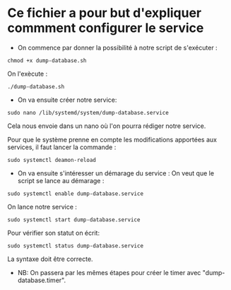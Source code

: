 # Ce fichier a pour but d'expliquer commment configurer le service

* On commence par donner la possibilité à notre script de s'exécuter :
```shell
chmod +x dump-database.sh
```
On l'exècute :
```shell
./dump-database.sh
```
* On va ensuite créer notre service:
```shell
sudo nano /lib/systemd/system/dump-database.service
```

Cela nous envoie dans un nano où l'on pourra rédiger notre service.

Pour que le système prenne en compte les modifications
apportées aux services, il faut lancer la commande :
```shell
sudo systemctl deamon-reload
```


* On va ensuite s'intéresser un démarage du service :
On veut que le script se lance au démarage : 
```shell 
sudo systemctl enable dump-database.service
```
On lance notre service :
```shell
sudo systemctl start dump-database.service
```
Pour vérifier son statut on écrit:
```shell
sudo systemctl status dump-database.service
```
La syntaxe doit être correcte.

* NB: On passera par les mêmes étapes pour créer le timer avec "dump-database.timer".


